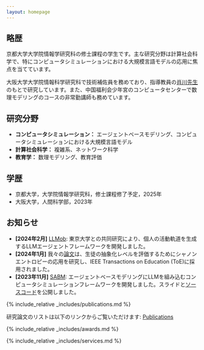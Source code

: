 ```yaml
---
layout: homepage
---
```


## 略歴

京都大学大学院情報学研究科の修士課程の学生です。主な研究分野は計算社会科学で、特にコンピュータシミュレーションにおける大規模言語モデルの応用に焦点を当てています。

大阪大学大学院情報科学研究科で技術補佐員を務めており、指導教員の[肖川先生](https://sites.google.com/site/chuanxiao1983/home)のもとで研究しています。また、中国福利会少年宮のコンピュータセンターで数理モデリングのコースの非常勤講師も務めています。

## 研究分野

- **コンピュータシミュレーション：** エージェントベースモデリング、コンピュータシミュレーションにおける大規模言語モデル
- **計算社会科学：** 複雑系、ネットワーク科学
- **教育学：** 数理モデリング、教育評価


## 学歴

- 京都大学，大学院情報学研究科，修士課程修了予定，2025年
- 大阪大学，人間科学部，2023年

## お知らせ

- **[2024年2月]** [LLMob](https://arxiv.org/abs/2402.14744): 東京大学との共同研究により、個人の活動軌道を生成するLLMエージェントフレームワークを開発しました。
- **[2024年1月]** 我々の[論文](https://drive.google.com/file/d/1OHINx0XsqTKS-rHOJCTqdY8Cz664Beez/view)は、生徒の抽象化レベルを評価するためにシャノンエントロピーの応用を研究し、IEEE Transactions on Education (ToE)に採用されました。
- **[2023年11月]** [SABM](https://arxiv.org/abs/2311.06330): エージェントベースモデリングにLLMを組み込むコンピュータシミュレーションフレームワークを開発しました。スライドと[ソースコード](https://github.com/Roihn/SABM)を公開しました。


{% include_relative _includes/publications.md %}

研究論文のリストは以下のリンクからご覧いただけます: [Publications](./assets/files/Publication_List_Zengqing_Wu.pdf)

{% include_relative _includes/awards.md %}

{% include_relative _includes/services.md %}
